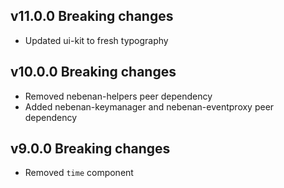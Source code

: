 ## v11.0.0 Breaking changes

- Updated ui-kit to fresh typography

## v10.0.0 Breaking changes

- Removed nebenan-helpers peer dependency
- Added nebenan-keymanager and nebenan-eventproxy peer dependency

## v9.0.0 Breaking changes

- Removed `time` component
